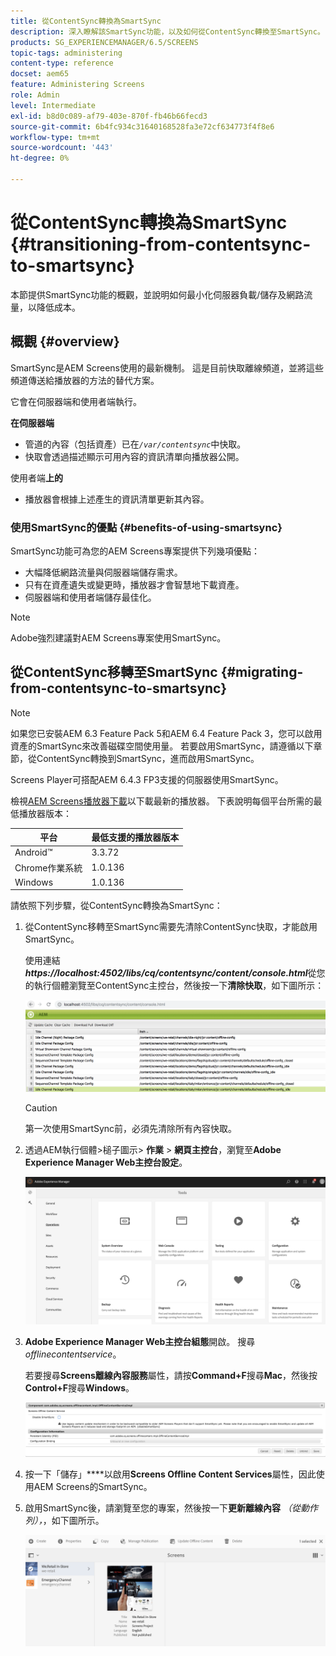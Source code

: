 ```yaml
---
title: 從ContentSync轉換為SmartSync
description: 深入瞭解該SmartSync功能，以及如何從ContentSync轉換至SmartSync。
products: SG_EXPERIENCEMANAGER/6.5/SCREENS
topic-tags: administering
content-type: reference
docset: aem65
feature: Administering Screens
role: Admin
level: Intermediate
exl-id: b8d0c089-af79-403e-870f-fb46b66fecd3
source-git-commit: 6b4fc934c31640168528fa3e72cf634773f4f8e6
workflow-type: tm+mt
source-wordcount: '443'
ht-degree: 0%

---
```


# 從ContentSync轉換為SmartSync {#transitioning-from-contentsync-to-smartsync}

本節提供SmartSync功能的概觀，並說明如何最小化伺服器負載/儲存及網路流量，以降低成本。

## 概觀 {#overview}

SmartSync是AEM Screens使用的最新機制。 這是目前快取離線頻道，並將這些頻道傳送給播放器的方法的替代方案。

它會在伺服器端和使用者端執行。

**在伺服器端**

* 管道的內容（包括資產）已在&#x200B;*`/var/contentsync`*&#x200B;中快取。
* 快取會透過描述顯示可用內容的資訊清單向播放器公開。

使用者端&#x200B;**上的**

* 播放器會根據上述產生的資訊清單更新其內容。

### 使用SmartSync的優點 {#benefits-of-using-smartsync}

SmartSync功能可為您的AEM Screens專案提供下列幾項優點：

* 大幅降低網路流量與伺服器端儲存需求。
* 只有在資產遺失或變更時，播放器才會智慧地下載資產。
* 伺服器端和使用者端儲存最佳化。

>[!NOTE]
>
>Adobe強烈建議對AEM Screens專案使用SmartSync。

## 從ContentSync移轉至SmartSync {#migrating-from-contentsync-to-smartsync}

>[!NOTE]
>
>如果您已安裝AEM 6.3 Feature Pack 5和AEM 6.4 Feature Pack 3，您可以啟用資產的SmartSync來改善磁碟空間使用量。 若要啟用SmartSync，請遵循以下章節，從ContentSync轉換到SmartSync，進而啟用SmartSync。
>
>Screens Player可搭配AEM 6.4.3 FP3支援的伺服器使用SmartSync。
>
>檢視[AEM Screens播放器下載](https://download.macromedia.com/screens/)以下載最新的播放器。 下表說明每個平台所需的最低播放器版本：

| **平台** | **最低支援的播放器版本** |
|---|---|
| Android™ | 3.3.72 |
| Chrome作業系統 | 1.0.136 |
| Windows | 1.0.136 |

請依照下列步驟，從ContentSync轉換為SmartSync：

1. 從ContentSync移轉至SmartSync需要先清除ContentSync快取，才能啟用SmartSync。

   使用連結&#x200B;***https://localhost:4502/libs/cq/contentsync/content/console.html***&#x200B;從您的執行個體瀏覽至ContentSync主控台，然後按一下&#x200B;**清除快取**，如下圖所示：

   ![clear_contesync_cache](assets/clear_contesync_cache.png)

   >[!CAUTION]
   >
   >第一次使用SmartSync前，必須先清除所有內容快取。

1. 透過AEM執行個體>槌子圖示> **作業** > **網頁主控台**，瀏覽至&#x200B;**Adobe Experience Manager Web主控台設定**。

   ![screen_shot_2019-02-11at15339pm](assets/screen_shot_2019-02-11at15339pm.png)

1. **Adobe Experience Manager Web主控台組態**&#x200B;開啟。 搜尋&#x200B;*offlinecontentservice*。

   若要搜尋&#x200B;**Screens離線內容服務**&#x200B;屬性，請按&#x200B;**Command+F**&#x200B;搜尋&#x200B;**Mac**，然後按&#x200B;**Control+F**&#x200B;搜尋&#x200B;**Windows**。

   ![screen_shot_2019-02-19at22643pm](assets/screen_shot_2019-02-19at22643pm.png)

1. 按一下「儲存」****&#x200B;以啟用&#x200B;**Screens Offline Content Services**&#x200B;屬性，因此使用AEM Screens的SmartSync。
1. 啟用SmartSync後，請瀏覽至您的專案，然後按一下&#x200B;**更新離線內容** *（從動作列），*，如下圖所示。

   ![screen_shot_2019-02-25at102605am](assets/screen_shot_2019-02-25at102605am.png)
